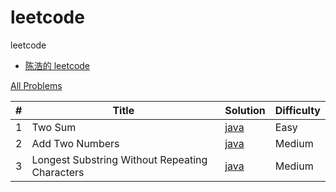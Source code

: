 # leetcode
leetcode

- [陈浩的 leetcode](https://github.com/haoel/leetcode)

[All Problems](https://leetcode.com/problemset/all/)

| # | Title | Solution | Difficulty |
|---| ----- | -------- | ---------- |
|1|Two Sum| [java](./src/main/java/leetcode/TwoSum.java)|Easy|
|2|Add Two Numbers| [java](./src/main/java/leetcode/AddTwoNumbers.java)|Medium|
|3|Longest Substring Without Repeating Characters| [java](./src/main/java/leetcode/LongestSubstringWithoutRepeatingCharacters.java)|Medium|


